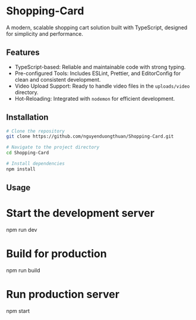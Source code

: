 # Shopping-Card

A modern, scalable shopping cart solution built with TypeScript, designed for simplicity and performance.

## Features

- TypeScript-based: Reliable and maintainable code with strong typing.
- Pre-configured Tools: Includes ESLint, Prettier, and EditorConfig for clean and consistent development.
- Video Upload Support: Ready to handle video files in the `uploads/video` directory.
- Hot-Reloading: Integrated with `nodemon` for efficient development.

## Installation

```bash
# Clone the repository
git clone https://github.com/nguyenduongthuan/Shopping-Card.git

# Navigate to the project directory
cd Shopping-Card

# Install dependencies
npm install
```
## Usage

# Start the development server
npm run dev

# Build for production
npm run build

# Run production server
npm start

